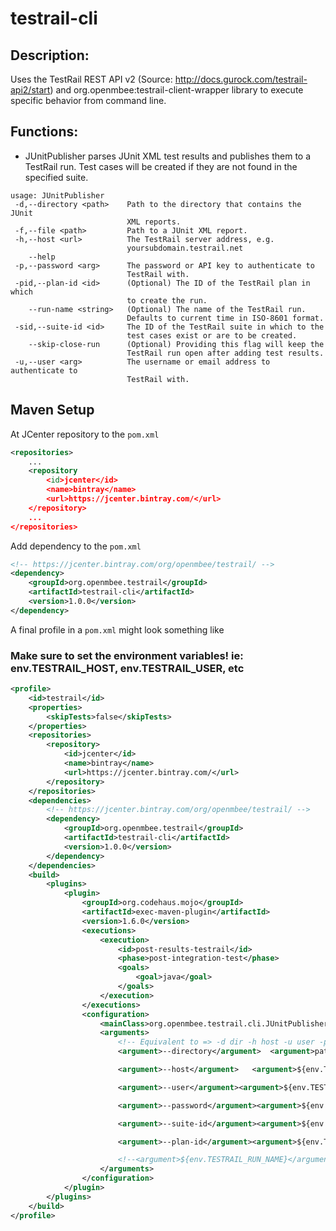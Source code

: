 # testrail-cli

## Description:
Uses the TestRail REST API v2 (Source: http://docs.gurock.com/testrail-api2/start) and org.openmbee:testrail-client-wrapper library to execute specific behavior from command line.

## Functions:
* JUnitPublisher parses JUnit XML test results and publishes them to a TestRail run. Test cases will be created if they are not found in the specified suite.
```
usage: JUnitPublisher
 -d,--directory <path>    Path to the directory that contains the JUnit
                          XML reports.
 -f,--file <path>         Path to a JUnit XML report.
 -h,--host <url>          The TestRail server address, e.g.
                          yoursubdomain.testrail.net
    --help
 -p,--password <arg>      The password or API key to authenticate to
                          TestRail with.
 -pid,--plan-id <id>      (Optional) The ID of the TestRail plan in which
                          to create the run.
    --run-name <string>   (Optional) The name of the TestRail run.
                          Defaults to current time in ISO-8601 format.
 -sid,--suite-id <id>     The ID of the TestRail suite in which to the
                          test cases exist or are to be created.
    --skip-close-run      (Optional) Providing this flag will keep the
                          TestRail run open after adding test results.
 -u,--user <arg>          The username or email address to authenticate to
                          TestRail with.
```

## Maven Setup
At JCenter repository to the `pom.xml`
```xml
<repositories>
    ...
    <repository
        <id>jcenter</id>
        <name>bintray</name>
        <url>https://jcenter.bintray.com/</url>
    </repository>
    ...
</repositories>
```

Add dependency to the `pom.xml`

```xml
<!-- https://jcenter.bintray.com/org/openmbee/testrail/ -->
<dependency>
    <groupId>org.openmbee.testrail</groupId>
    <artifactId>testrail-cli</artifactId>
    <version>1.0.0</version>
</dependency>
```

A final profile in a `pom.xml` might look something like
### Make sure to set the environment variables! ie: env.TESTRAIL_HOST, env.TESTRAIL_USER, etc
```xml
<profile>
    <id>testrail</id>
    <properties>
        <skipTests>false</skipTests>
    </properties>
    <repositories>
        <repository>
            <id>jcenter</id>
            <name>bintray</name>
            <url>https://jcenter.bintray.com/</url>
        </repository>
    </repositories>
    <dependencies>
        <!-- https://jcenter.bintray.com/org/openmbee/testrail/ -->
        <dependency>
            <groupId>org.openmbee.testrail</groupId>
            <artifactId>testrail-cli</artifactId>
            <version>1.0.0</version>
        </dependency>
    </dependencies>
    <build>
        <plugins>
            <plugin>
                <groupId>org.codehaus.mojo</groupId>
                <artifactId>exec-maven-plugin</artifactId>
                <version>1.6.0</version>
                <executions>
                    <execution>
                        <id>post-results-testrail</id>
                        <phase>post-integration-test</phase>
                        <goals>
                            <goal>java</goal>
                        </goals>
                    </execution>
                </executions>
                <configuration>
                    <mainClass>org.openmbee.testrail.cli.JUnitPublisher</mainClass>
                    <arguments>
                        <!-- Equivalent to => -d dir -h host -u user -p pass -sid suite-id -pid plan-id -->
                        <argument>--directory</argument>  <argument>path/to/junit/output</argument>

                        <argument>--host</argument>   <argument>${env.TESTRAIL_HOST}</argument>

                        <argument>--user</argument><argument>${env.TESTRAIL_USER}</argument>

                        <argument>--password</argument><argument>${env.TESTRAIL_PASS}</argument>

                        <argument>--suite-id</argument><argument>${env.TESTRAIL_SUITE_ID}</argument>

                        <argument>--plan-id</argument><argument>${env.TESTRAIL_PLAN_ID}</argument>

                        <!--<argument>${env.TESTRAIL_RUN_NAME}</argument>-->
                    </arguments>
                </configuration>
            </plugin>
        </plugins>
    </build>
</profile>
```
